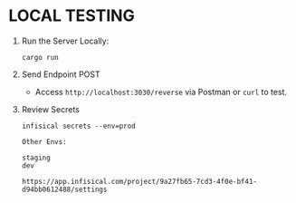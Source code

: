 # LOCAL TESTING

1) Run the Server Locally:
    ```
    cargo run
    ```

2) Send Endpoint POST
   - Access `http://localhost:3030/reverse` via Postman or `curl` to test.


3) Review Secrets
    ```
    infisical secrets --env=prod

    Other Envs:

    staging
    dev

    https://app.infisical.com/project/9a27fb65-7cd3-4f0e-bf41-d94bb0612488/settings
    ```
